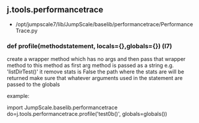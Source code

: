 ## j.tools.performancetrace

- /opt/jumpscale7/lib/JumpScale/baselib/performancetrace/PerformanceTrace.py

    

### def profile(methodstatement, locals=\{\},globals=\{\}) (l7)

create a wrapper method which has no args and then pass that wrapper method to this method as first arg
method is passed as a string e.g. 'listDirTest()'
it remove stats is False the path where the stats are will be returned
make sure that whatever arguments used in the statement are passed to the globals

example:

import JumpScale.baselib.performancetrace
do=j.tools.performancetrace.profile('test0b()', globals=globals())


